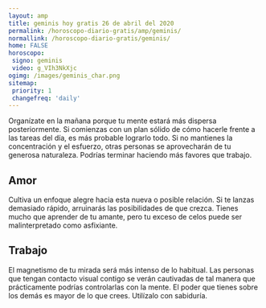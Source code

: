 ```yaml
---
layout: amp
title: geminis hoy gratis 26 de abril del 2020 
permalink: /horoscopo-diario-gratis/amp/geminis/
normallink: /horoscopo-diario-gratis/geminis/
home: FALSE
horoscopo:
 signo: geminis
 video: g_VIh3NkXjc
ogimg: /images/geminis_char.png
sitemap:
 priority: 1
 changefreq: 'daily'
---
```



Organízate en la mañana porque tu mente estará más dispersa posteriormente. Si comienzas con un plan sólido de cómo hacerle frente a las tareas del día, es más probable lograrlo todo. Si no mantienes la concentración y el esfuerzo, otras personas se aprovecharán de tu generosa naturaleza. Podrías terminar haciendo más favores que trabajo.

## Amor

Cultiva un enfoque alegre hacia esta nueva o posible relación. Si te lanzas demasiado rápido, arruinarás las posibilidades de que crezca. Tienes mucho que aprender de tu amante, pero tu exceso de celos puede ser malinterpretado como asfixiante.

## Trabajo

El magnetismo de tu mirada será más intenso de lo habitual. Las personas que tengan contacto visual contigo se verán cautivadas de tal manera que prácticamente podrías controlarlas con la mente. El poder que tienes sobre los demás es mayor de lo que crees. Utilízalo con sabiduría.